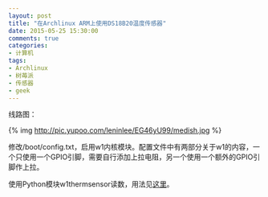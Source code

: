```yaml
---
layout: post
title: "在Archlinux ARM上使用DS18B20温度传感器"
date: 2015-05-25 15:30:00
comments: true
categories:
- 计算机
tags:
- Archlinux
- 树苺派
- 传感器
- geek
---
```


线路图：

{% img http://pic.yupoo.com/leninlee/EG46yU99/medish.jpg %}

修改/boot/config.txt，启用w1内核模块。配置文件中有两部分关于w1的内容，一个只使用一个GPIO引脚，需要自行添加上拉电阻，另一个使用一个额外的GPIO引脚作上拉。

使用Python模块w1thermsensor读数，用法见[这里](https://github.com/timofurrer/w1thermsensor)。
